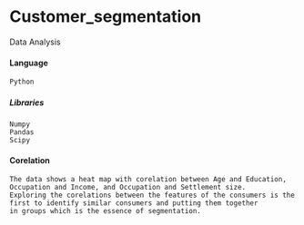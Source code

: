 # Customer_segmentation
Data Analysis
#### Language
````diff
Python
````
##### Libraries
````
Numpy
Pandas
Scipy
````
#### Corelation
````
The data shows a heat map with corelation between Age and Education, Occupation and Income, and Occupation and Settlement size. 
Exploring the corelations between the features of the consumers is the first to identify similar consumers and putting them together
in groups which is the essence of segmentation.

